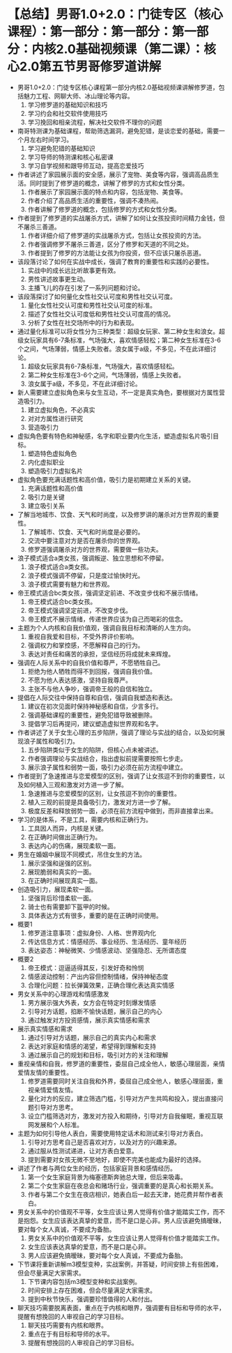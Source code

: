 # 【总结】男哥1.0+2.0：门徒专区（核心课程）：第一部分：第一部分：第一部分：内核2.0基础视频课（第二课）：核心2.0第五节男哥修罗道讲解

-   男哥1.0+2.0：门徒专区核心课程第一部分内核2.0基础视频课讲解修罗道，包括魅力工程、网聊大师、冰山理论等内容。
    1.  学习修罗道的基础知识和技巧
    2.  学习约会和社交软件使用技巧
    3.  学习挽回和相亲流程，解决社交软件不理你的问题
-   南哥特测课为基础课程，帮助筛选漏洞，避免犯错，是谈恋爱的基础，需要一个月左右时间学习。
    1.  学习避免犯错的基础知识
    2.  学习导师的特测课和核心私密课
    3.  学习自学视频和跟导师互动，提高恋爱技巧
-   作者讲述了家园展示面的安全感，展示了宠物、美食等内容，强调高品质生活。同时提到了修罗道的概念，讲解了修罗的方式和女性分类。
    1.  作者展示了家园展示面的特点和内容，包括宠物、美食等。
    2.  作者介绍了高品质生活的重要性，强调不凑热闹。
    3.  作者讲解了修罗道的概念，包括修罗的方式和女性分类。
-   作者提到了修罗道的实战屠杀方式，讲解了如何让女孩投资时间精力金钱，但不屠杀三善道。
    1.  作者详细介绍了修罗道的实战屠杀方式，包括让女孩投资的方法。
    2.  作者强调修罗不屠杀三善道，区分了修罗和天道的不同之处。
    3.  作者提到了修罗的方法能让女孩为你投资，但不应该只屠杀恶道。
-   该段落讨论了如何在实战中成长，强调了教育的重要性和实践的必要性。
    1.  实战中的成长远比听故事更有效。
    2.  男性讲述故事更生动。
    3.  主播飞儿的存在引发了一系列问题和讨论。
-   该段落探讨了如何量化女性社交认可度和男性社交认可度。
    1.  量化女性社交认可度和男性社交认可度的标准。
    2.  描述了女性社交认可度低和男性社交认可度高的情况。
    3.  分析了女性在社交场所中的行为和表现。
-   通过量化标准可以将女性分为三种类型：超级女玩家、第二种女生和浪女。超级女玩家具有6-7条标准，气场强大，喜欢情感轻松；第二种女生标准在3-6个之间，气场薄弱，情感上失败者。浪女属于a级，不多见，不在此详细讨论。
    1.  超级女玩家具有6-7条标准，气场强大，喜欢情感轻松。
    2.  第二种女生标准在3-6个之间，气场薄弱，情感上失败者。
    3.  浪女属于a级，不多见，不在此详细讨论。
-   新人需要建立虚拟角色来与女生互动，不一定是真实角色，要根据对方属性营造吸引力。
    1.  建立虚拟角色，不必真实
    2.  对对方属性进行研究
    3.  营造吸引力
-   虚拟角色要有特色和神秘感，名字和职业要内化生活，塑造虚拟名片吸引目标。
    1.  塑造特色虚拟角色
    2.  内化虚拟职业
    3.  塑造吸引力虚拟名片
-   虚拟角色要充满话题性和高价值，吸引力是初期建立关系的关键。
    1.  充满话题性和高价值
    2.  吸引力是关键
    3.  建立吸引关系
-   了解当地城市、饮食、天气和时尚度，以及修罗讲的屠杀对方世界观的重要性。
    1.  了解城市、饮食、天气和时尚度是必要的。
    2.  交流中要注意对方是否在屠杀你的世界观。
    3.  修罗道强调屠杀对方的世界观，需要做一些功夫。
-   浪子模式适合a类女孩，强调叛逆、独立思想和不停留。
    1.  浪子模式适合a类女孩。
    2.  浪子模式强调不停留，只是度过愉快时光。
    3.  浪子模式需要有魅力和世界观。
-   帝王模式适合bc类女孩，强调坚定前进、不改变步伐和不展示情绪。
    1.  帝王模式适合bc类女孩。
    2.  帝王模式强调坚定前进，不改变步伐。
    3.  帝王模式不展示情绪，传递世界应该为自己而喝彩的信念。
-   主题为个人内核和自我价值观，强调自我目标和清晰的人生方向。
    1.  重视自我爱和目标，不受外界评价影响。
    2.  强调权力和掌控感，不愿解释自己的行为。
    3.  表达对责任和痛苦的承担，坚信经历将成就未来辉煌。
-   强调在人际关系中的自我价值和尊严，不愿牺牲自己。
    1.  拒绝为他人牺牲而得不到回报，强调自我价值。
    2.  不愿为他人表达感激，坚持自我尊严。
    3.  主张不与他人争吵，强调帝王般的自信和独立。
-   提倡在人际交往中保持自尊和自信，强调自我塑造和表达。
    1.  建议在初次见面时保持神秘感和自信，少言多行。
    2.  强调基础课程的重要性，避免犯错导致被删除。
    3.  提倡学习后再提问，建议塑造虚拟世界观和名字。
-   作者讲述了关于女生心理的五步陷阱，强调了理论与实战的结合，以及如何展现浪子属性和吸引力。
    1.  五步陷阱类似于女生的陷阱，但核心点未被讲述。
    2.  作者强调理论与实战结合，指出虚拟前提需要按照七步走。
    3.  展示浪子属性和弱势一面，吸引力必须在前方流程中建立。
-   作者提到了急速推进与恋爱模型的区别，强调了让女孩逗不到你的重要性，以及如何植入三观和激发对方进一步了解。
    1.  急速推进与恋爱模型的区别，让女孩逗不到你的重要性。
    2.  植入三观的前提是具备吸引力，激发对方进一步了解。
    3.  极度反差和释放弱势一面，必须在前方流程中做到，而非直接拿出来。
-   学习的是体系，不是工具，需要内核和正确行为。
    1.  工具因人而异，内核是关键。
    2.  在正确时间做出正确行为。
    3.  表达内心的伤痛，展现柔软一面。
-   男生在婚姻中展现不同模式，吊住女生的方法。
    1.  展示坚强和逞强的区别。
    2.  展现脆弱和真实的一面。
    3.  在正确时间展现真实一面。
-   创造吸引力，展现柔软一面。
    1.  坚强背后珍惜柔软一面。
    2.  骑士也有需要卸下盔甲的时候。
    3.  具体表达方式有很多，重要的是在正确时间使用。
-   概要1
    1.  修罗道注意事项：虚拟身份、人格、世界观内化
    2.  传达信息方式：情感经历、事业经历、生活经历、童年经历
    3.  表达姿态：神秘微笑、少情感波动、坚强隐忍、无所谓态度
-   概要2
    1.  帝王模式：逗逼适得其反，引发好奇和怜悯
    2.  情感波动控制：产出内容但控制情绪，保持神秘态度
    3.  合理化问题：拉长弹簧效果，正确合理化表达真实情感
-   男女关系中的心理游戏和情感激发
    1.  男方展示强大外表，女方会在特定时刻爆发情感
    2.  引导对方话题，掐断不愉快话题，展示自己的内心
    3.  通过触发对方投资感情，展示真实情感和需求
-   展示真实情感和需求
    1.  通过引导对方话题，展示自己的真实内心和需求
    2.  表达对家庭和情感的渴望，希望得到理解和支持
    3.  通过展示自己的规划和目标，吸引对方的关注和理解
-   重视亲情和自我，修罗道的重要性，委屈自己成全他人，敏感心理层面，亲情爱情友情的重要性。
    1.  修罗道需要同时关注自我和外界，委屈自己成全他人，敏感心理层面，重视亲情爱情友情。
    2.  量化对方的反应，建立筛选门槛，引导对方产生共鸣和投入，提出直接问题引导对方思考。
    3.  设立门槛筛选对方，激发对方投入和期待，引导对方自我催眠，重视互联网发展和个人标准。
-   主题为如何引导他人表白，需要使用特定话术和测试来引导对方表白。
    1.  引导对方思考自己是否喜欢对方，以及对方的兴趣来源。
    2.  通过服从性测试递进，让对方表白爱意。
    3.  提到需要对女孩无微不至地好，即使不完美也能成为最好的选择。
-   讲述了作者与两位女生的经历，包括家庭背景和感情经历。
    1.  第一个女生家庭背景为梅塞德斯奔驰总大理，但后来吸毒。
    2.  第二个女生家庭在夜总会和赌场行业，强调重要的是真心和长期关系。
    3.  作者与第二个女生在夜店相识，她表白后一起去天津，她花费并帮作者表白。
-   男女关系中的价值观不平等，女生应该让男人觉得有价值才能踏实工作，而不是抱怨。女生应该表达真挚的爱意，而不是口是心非。男人应该避免搞暧昧，要对每个女人真诚，不要成为备胎。
    1.  男女关系中的价值观不平等，女生应该让男人觉得有价值才能踏实工作。
    2.  女生应该表达真挚的爱意，而不是口是心非。
    3.  男人应该避免搞暧昧，要对每个女人真诚，不要成为备胎。
-   下节课将重新讲解m3模型变种，实战案例，并答疑，时间安排上有些困难，但会尽量满足大家需求。
    1.  下节课内容包括m3模型变种和实战案例。
    2.  时间安排上存在困难，但会尽量满足大家需求。
    3.  提到中秋节快乐，强调要珍惜值得的人和付出。
-   聊天技巧需要脱离表面，重点在于内核和眼界，强调要有目标和导师的水平，提醒有想挽回的人审视自己的学习目标。
    1.  聊天技巧需要有内核和眼界。
    2.  重点在于有目标和导师的水平。
    3.  提醒有想挽回的人审视自己的学习目标。
